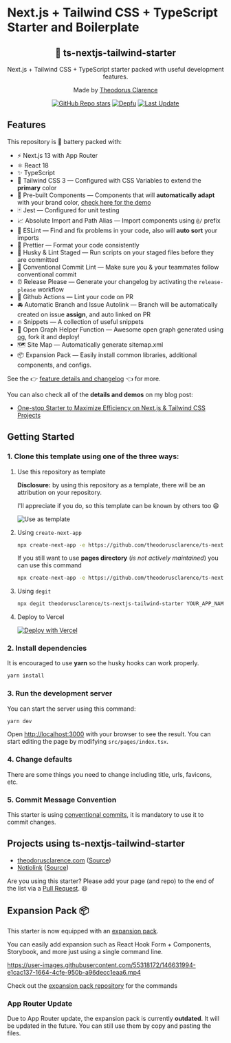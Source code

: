 # Next.js + Tailwind CSS + TypeScript Starter and Boilerplate

<div align="center">
  <h2>🔋 ts-nextjs-tailwind-starter</h2>
  <p>Next.js + Tailwind CSS + TypeScript starter packed with useful development features.</p>
  <p>Made by <a href="https://theodorusclarence.com">Theodorus Clarence</a></p>

[![GitHub Repo stars](https://img.shields.io/github/stars/theodorusclarence/ts-nextjs-tailwind-starter)](https://github.com/theodorusclarence/ts-nextjs-tailwind-starter/stargazers)
[![Depfu](https://badges.depfu.com/badges/fc6e730632ab9dacaf7df478a08684a7/overview.svg)](https://depfu.com/github/theodorusclarence/ts-nextjs-tailwind-starter?project_id=30160)
[![Last Update](https://img.shields.io/badge/deps%20update-every%20sunday-blue.svg)](https://shields.io/)

</div>

## Features

This repository is 🔋 battery packed with:

- ⚡️ Next.js 13 with App Router
- ⚛️ React 18
- ✨ TypeScript
- 💨 Tailwind CSS 3 — Configured with CSS Variables to extend the **primary** color
- 💎 Pre-built Components — Components that will **automatically adapt** with your brand color, [check here for the demo](https://tsnext-tw.thcl.dev/components)
- 🃏 Jest — Configured for unit testing
- 📈 Absolute Import and Path Alias — Import components using `@/` prefix
- 📏 ESLint — Find and fix problems in your code, also will **auto sort** your imports
- 💖 Prettier — Format your code consistently
- 🐶 Husky & Lint Staged — Run scripts on your staged files before they are committed
- 🤖 Conventional Commit Lint — Make sure you & your teammates follow conventional commit
- ⏰ Release Please — Generate your changelog by activating the `release-please` workflow
- 👷 Github Actions — Lint your code on PR
- 🚘 Automatic Branch and Issue Autolink — Branch will be automatically created on issue **assign**, and auto linked on PR
- 🔥 Snippets — A collection of useful snippets
- 👀 Open Graph Helper Function — Awesome open graph generated using [og](https://github.com/theodorusclarence/og), fork it and deploy!
- 🗺 Site Map — Automatically generate sitemap.xml
- 📦 Expansion Pack — Easily install common libraries, additional components, and configs.

See the 👉 [feature details and changelog](https://github.com/theodorusclarence/ts-nextjs-tailwind-starter/blob/main/CHANGELOG.md) 👈 for more.

You can also check all of the **details and demos** on my blog post:

- [One-stop Starter to Maximize Efficiency on Next.js & Tailwind CSS Projects](https://theodorusclarence.com/blog/one-stop-starter)

## Getting Started

### 1. Clone this template using one of the three ways:

1. Use this repository as template

   **Disclosure:** by using this repository as a template, there will be an attribution on your repository.

   I'll appreciate if you do, so this template can be known by others too 😄

   ![Use as template](https://user-images.githubusercontent.com/55318172/129183039-1a61e68d-dd90-4548-9489-7b3ccbb35810.png)

2. Using `create-next-app`

   ```bash
   npx create-next-app -e https://github.com/theodorusclarence/ts-nextjs-tailwind-starter project-name
   ```

   If you still want to use **pages directory** (_is not actively maintained_) you can use this command

   ```bash
   npx create-next-app -e https://github.com/theodorusclarence/ts-nextjs-tailwind-starter/tree/pages-directory project-name
   ```

3. Using `degit`

   ```bash
   npx degit theodorusclarence/ts-nextjs-tailwind-starter YOUR_APP_NAME
   ```

4. Deploy to Vercel

   [![Deploy with Vercel](https://vercel.com/button)](https://vercel.com/new/git/external?repository-url=https%3A%2F%2Fgithub.com%2Ftheodorusclarence%2Fts-nextjs-tailwind-starter)

### 2. Install dependencies

It is encouraged to use **yarn** so the husky hooks can work properly.

```bash
yarn install
```

### 3. Run the development server

You can start the server using this command:

```bash
yarn dev
```

Open [http://localhost:3000](http://localhost:3000) with your browser to see the result. You can start editing the page by modifying `src/pages/index.tsx`.

### 4. Change defaults

There are some things you need to change including title, urls, favicons, etc.

### 5. Commit Message Convention

This starter is using [conventional commits](https://www.conventionalcommits.org/en/v1.0.0/), it is mandatory to use it to commit changes.

## Projects using ts-nextjs-tailwind-starter

<!--
TEMPLATE
- [sitename](https://sitelink.com) ([Source](https://github.com/githublink))
- [sitename](https://sitelink.com)
-->

- [theodorusclarence.com](https://theodorusclarence.com) ([Source](https://github.com/theodorusclarence/theodorusclarence.com))
- [Notiolink](https://notiolink.thcl.dev/) ([Source](https://github.com/theodorusclarence/notiolink))

Are you using this starter? Please add your page (and repo) to the end of the list via a [Pull Request](https://github.com/theodorusclarence/ts-nextjs-tailwind-starter/edit/main/README.md). 😃

## Expansion Pack 📦

This starter is now equipped with an [expansion pack](https://github.com/theodorusclarence/expansion-pack).

You can easily add expansion such as React Hook Form + Components, Storybook, and more just using a single command line.

https://user-images.githubusercontent.com/55318172/146631994-e1cac137-1664-4cfe-950b-a96decc1eaa6.mp4

Check out the [expansion pack repository](https://github.com/theodorusclarence/expansion-pack) for the commands

### App Router Update

Due to App Router update, the expansion pack is currently **outdated**. It will be updated in the future. You can still use them by copy and pasting the files.
